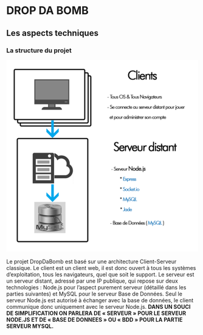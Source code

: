 # DROP DA BOMB
## Les aspects techniques

### La structure du projet
<p align="center"><img src="https://github.com/LucasL13/WORK-L3/blob/master/DDB/Documentation/Images/structure.png" width="600px"/></p>

Le projet DropDaBomb est basé sur une architecture Client-Serveur classique. 
Le client est un client web, il est donc ouvert à tous les systèmes d’exploitation, tous les navigateurs, quel que soit le support. 
Le serveur est un serveur distant, adressé par une IP publique, qui repose sur deux technologies : Node.js pour l’aspect purement serveur (détaillé dans les parties suivantes) et MySQL pour le serveur Base de Données. Seul le serveur Node.js est autorisé à échanger avec la base de données, le client communique donc uniquement avec le serveur Node.js.
**DANS UN SOUCI DE SIMPLIFICATION ON PARLERA DE « SERVEUR » POUR LE SERVEUR NODE.JS ET DE « BASE DE DONNEES » OU « BDD » POUR LA PARTIE SERVEUR MYSQL.**

 
